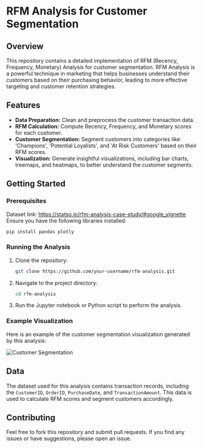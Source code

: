 
# RFM Analysis for Customer Segmentation

## Overview

This repository contains a detailed implementation of RFM (Recency, Frequency, Monetary) Analysis for customer segmentation. RFM Analysis is a powerful technique in marketing that helps businesses understand their customers based on their purchasing behavior, leading to more effective targeting and customer retention strategies.

## Features

- **Data Preparation:** Clean and preprocess the customer transaction data.
- **RFM Calculation:** Compute Recency, Frequency, and Monetary scores for each customer.
- **Customer Segmentation:** Segment customers into categories like 'Champions', 'Potential Loyalists', and 'At Risk Customers' based on their RFM scores.
- **Visualization:** Generate insightful visualizations, including bar charts, treemaps, and heatmaps, to better understand the customer segments.

## Getting Started

### Prerequisites
Dataset link: https://statso.io/rfm-analysis-case-study/#google_vignette
Ensure you have the following libraries installed:

```bash
pip install pandas plotly
```

### Running the Analysis

1. Clone the repository:

    ```bash
    git clone https://github.com/your-username/rfm-analysis.git
    ```

2. Navigate to the project directory:

    ```bash
    cd rfm-analysis
    ```

3. Run the Jupyter notebook or Python script to perform the analysis.

### Example Visualization

Here is an example of the customer segmentation visualization generated by this analysis:

![Customer Segmentation](https://i0.wp.com/thecleverprogrammer.com/wp-content/uploads/2024/01/image.png?resize=1200%2C817&ssl=1)

## Data

The dataset used for this analysis contains transaction records, including the `CustomerID`, `OrderID`, `PurchaseDate`, and `TransactionAmount`. This data is used to calculate RFM scores and segment customers accordingly.

## Contributing

Feel free to fork this repository and submit pull requests. If you find any issues or have suggestions, please open an issue.

